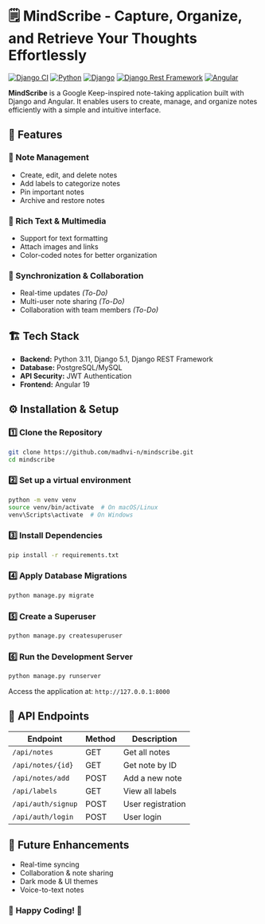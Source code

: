 # 🗒️ MindScribe - Capture, Organize, and Retrieve Your Thoughts Effortlessly

[![Django CI](https://github.com/madhvi-n/mindscribe/actions/workflows/django.yml/badge.svg?branch=main)](https://github.com/madhvi-n/mindscribe/actions/workflows/django.yml)
[![Python](https://img.shields.io/badge/Python-3.11-blue)](https://www.python.org/)
[![Django](https://img.shields.io/badge/Django-4.1-brightgreen?style=flat&logo=django&logoColor=white)](https://www.djangoproject.com/)
[![Django Rest Framework](https://img.shields.io/badge/Django_Rest_Framework-3.11-red)](https://www.django-rest-framework.org/)
[![Angular](https://img.shields.io/badge/Angular-10-blueviolet)](https://angular.io/)

**MindScribe** is a Google Keep-inspired note-taking application built with Django and Angular. It enables users to create, manage, and organize notes efficiently with a simple and intuitive interface.

## 🚀 Features

### 📝 Note Management
- Create, edit, and delete notes
- Add labels to categorize notes
- Pin important notes
- Archive and restore notes

### 🎨 Rich Text & Multimedia
- Support for text formatting
- Attach images and links
- Color-coded notes for better organization

### 🔄 Synchronization & Collaboration
- Real-time updates *(To-Do)*
- Multi-user note sharing *(To-Do)*
- Collaboration with team members *(To-Do)*

## 🏗 **Tech Stack**

- **Backend:** Python 3.11, Django 5.1, Django REST Framework
- **Database:** PostgreSQL/MySQL
- **API Security:** JWT Authentication
- **Frontend:** Angular 19


## ⚙️ Installation & Setup

### 1️⃣ Clone the Repository
```bash
git clone https://github.com/madhvi-n/mindscribe.git
cd mindscribe
```

### 2️⃣ Set up a virtual environment
```bash
python -m venv venv
source venv/bin/activate  # On macOS/Linux
venv\Scripts\activate  # On Windows
```

### 3️⃣ Install Dependencies
```bash
pip install -r requirements.txt
```

### 4️⃣ Apply Database Migrations
```bash
python manage.py migrate
```

### 5️⃣ Create a Superuser
```bash
python manage.py createsuperuser
```

### 6️⃣ Run the Development Server
```bash
python manage.py runserver
```

Access the application at: `http://127.0.0.1:8000`


## 📜 API Endpoints

| Endpoint              | Method | Description |
|----------------------|--------|-------------|
| `/api/notes`         | GET    | Get all notes |
| `/api/notes/{id}`    | GET    | Get note by ID |
| `/api/notes/add`     | POST   | Add a new note |
| `/api/labels`        | GET    | View all labels |
| `/api/auth/signup`   | POST   | User registration |
| `/api/auth/login`    | POST   | User login |


## 🔮 Future Enhancements
- Real-time syncing
- Collaboration & note sharing
- Dark mode & UI themes
- Voice-to-text notes


### 🎉 **Happy Coding!** 🚀

